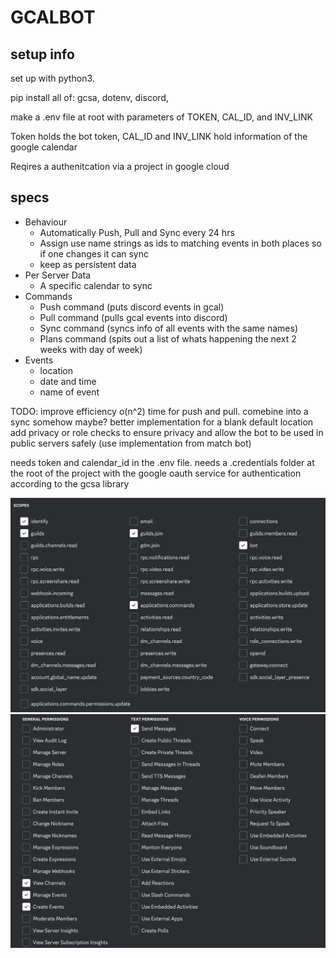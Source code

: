 # GCALBOT
## setup info
set up with python3. 

pip install all of:
gcsa,
dotenv,
discord,

make a .env file at root with parameters of TOKEN, CAL_ID, and INV_LINK 

Token holds the bot token, CAL_ID and INV_LINK hold information of the google calendar

Reqires a authenitcation via a project in google cloud 

## specs
- Behaviour
    - Automatically Push, Pull and Sync every 24 hrs
    - Assign use name strings as ids to matching events in both places so if one changes it can sync
    - keep as persistent data
- Per Server Data
    - A specific calendar to sync
- Commands
    - Push command (puts discord events in gcal)
    - Pull command (pulls gcal events into discord)
    - Sync command (syncs info of all events with the same names)
    - Plans command (spits out a list of whats happening the next 2 weeks with day of week)
- Events
    - location
    - date and time
    - name of event

TODO:
improve efficiency o(n^2) time for push and pull. comebine into a sync somehow maybe?
better implementation for a blank default location
add privacy or role checks to ensure privacy and allow the bot to be used in public servers safely (use implementation from match bot)


needs token and calendar_id in the .env file. needs a .credentials folder at the root of the project with the google oauth service for authentication according to the gcsa library

![alt text](image.png)
![alt text](image-1.png)